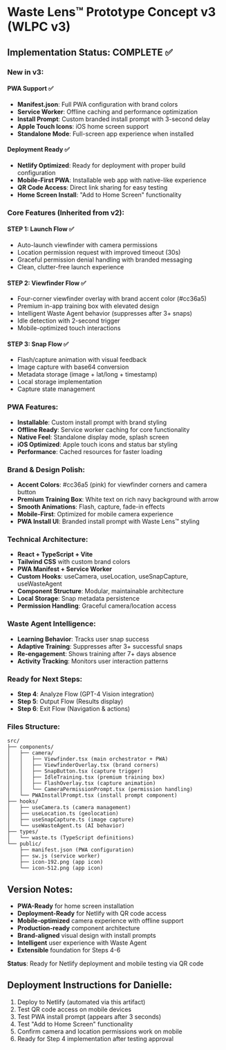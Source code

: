 # Waste Lens™ Prototype Concept v3 (WLPC v3)

## Implementation Status: COMPLETE ✅

### New in v3:
#### PWA Support ✅
- **Manifest.json**: Full PWA configuration with brand colors
- **Service Worker**: Offline caching and performance optimization
- **Install Prompt**: Custom branded install prompt with 3-second delay
- **Apple Touch Icons**: iOS home screen support
- **Standalone Mode**: Full-screen app experience when installed

#### Deployment Ready ✅
- **Netlify Optimized**: Ready for deployment with proper build configuration
- **Mobile-First PWA**: Installable web app with native-like experience
- **QR Code Access**: Direct link sharing for easy testing
- **Home Screen Install**: "Add to Home Screen" functionality

### Core Features (Inherited from v2):

#### STEP 1: Launch Flow ✅
- Auto-launch viewfinder with camera permissions
- Location permission request with improved timeout (30s)
- Graceful permission denial handling with branded messaging
- Clean, clutter-free launch experience

#### STEP 2: Viewfinder Flow ✅
- Four-corner viewfinder overlay with brand accent color (#cc36a5)
- Premium in-app training box with elevated design
- Intelligent Waste Agent behavior (suppresses after 3+ snaps)
- Idle detection with 2-second trigger
- Mobile-optimized touch interactions

#### STEP 3: Snap Flow ✅
- Flash/capture animation with visual feedback
- Image capture with base64 conversion
- Metadata storage (image + lat/long + timestamp)
- Local storage implementation
- Capture state management

### PWA Features:
- **Installable**: Custom install prompt with brand styling
- **Offline Ready**: Service worker caching for core functionality
- **Native Feel**: Standalone display mode, splash screen
- **iOS Optimized**: Apple touch icons and status bar styling
- **Performance**: Cached resources for faster loading

### Brand & Design Polish:
- **Accent Colors**: #cc36a5 (pink) for viewfinder corners and camera button
- **Premium Training Box**: White text on rich navy background with arrow
- **Smooth Animations**: Flash, capture, fade-in effects
- **Mobile-First**: Optimized for mobile camera experience
- **PWA Install UI**: Branded install prompt with Waste Lens™ styling

### Technical Architecture:
- **React + TypeScript + Vite**
- **Tailwind CSS** with custom brand colors
- **PWA Manifest + Service Worker**
- **Custom Hooks**: useCamera, useLocation, useSnapCapture, useWasteAgent
- **Component Structure**: Modular, maintainable architecture
- **Local Storage**: Snap metadata persistence
- **Permission Handling**: Graceful camera/location access

### Waste Agent Intelligence:
- **Learning Behavior**: Tracks user snap success
- **Adaptive Training**: Suppresses after 3+ successful snaps
- **Re-engagement**: Shows training after 7+ days absence
- **Activity Tracking**: Monitors user interaction patterns

### Ready for Next Steps:
- **Step 4**: Analyze Flow (GPT-4 Vision integration)
- **Step 5**: Output Flow (Results display)
- **Step 6**: Exit Flow (Navigation & actions)

### Files Structure:
```
src/
├── components/
│   ├── camera/
│   │   ├── Viewfinder.tsx (main orchestrator + PWA)
│   │   ├── ViewfinderOverlay.tsx (brand corners)
│   │   ├── SnapButton.tsx (capture trigger)
│   │   ├── IdleTraining.tsx (premium training box)
│   │   ├── FlashOverlay.tsx (capture animation)
│   │   └── CameraPermissionPrompt.tsx (permission handling)
│   └── PWAInstallPrompt.tsx (install prompt component)
├── hooks/
│   ├── useCamera.ts (camera management)
│   ├── useLocation.ts (geolocation)
│   ├── useSnapCapture.ts (image capture)
│   └── useWasteAgent.ts (AI behavior)
├── types/
│   └── waste.ts (TypeScript definitions)
└── public/
    ├── manifest.json (PWA configuration)
    ├── sw.js (service worker)
    ├── icon-192.png (app icon)
    └── icon-512.png (app icon)
```

## Version Notes:
- **PWA-Ready** for home screen installation
- **Deployment-Ready** for Netlify with QR code access
- **Mobile-optimized** camera experience with offline support
- **Production-ready** component architecture
- **Brand-aligned** visual design with install prompts
- **Intelligent** user experience with Waste Agent
- **Extensible** foundation for Steps 4-6

**Status**: Ready for Netlify deployment and mobile testing via QR code

## Deployment Instructions for Danielle:
1. Deploy to Netlify (automated via this artifact)
2. Test QR code access on mobile devices
3. Test PWA install prompt (appears after 3 seconds)
4. Test "Add to Home Screen" functionality
5. Confirm camera and location permissions work on mobile
6. Ready for Step 4 implementation after testing approval